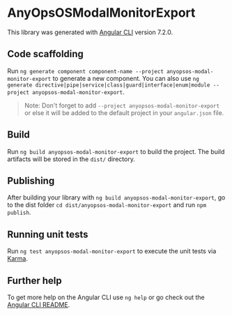 # AnyOpsOSModalMonitorExport

This library was generated with [Angular CLI](https://github.com/angular/angular-cli) version 7.2.0.

## Code scaffolding

Run `ng generate component component-name --project anyopsos-modal-monitor-export` to generate a new component. You can also use `ng generate directive|pipe|service|class|guard|interface|enum|module --project anyopsos-modal-monitor-export`.
> Note: Don't forget to add `--project anyopsos-modal-monitor-export` or else it will be added to the default project in your `angular.json` file. 

## Build

Run `ng build anyopsos-modal-monitor-export` to build the project. The build artifacts will be stored in the `dist/` directory.

## Publishing

After building your library with `ng build anyopsos-modal-monitor-export`, go to the dist folder `cd dist/anyopsos-modal-monitor-export` and run `npm publish`.

## Running unit tests

Run `ng test anyopsos-modal-monitor-export` to execute the unit tests via [Karma](https://karma-runner.github.io).

## Further help

To get more help on the Angular CLI use `ng help` or go check out the [Angular CLI README](https://github.com/angular/angular-cli/blob/master/README.md).
